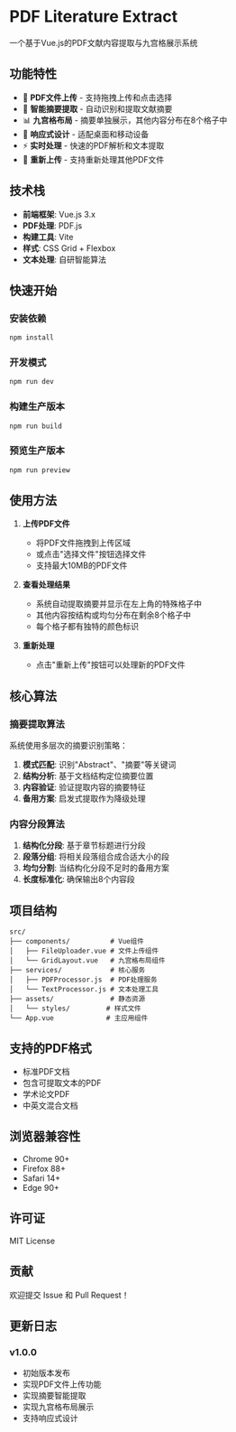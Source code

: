 # PDF Literature Extract

一个基于Vue.js的PDF文献内容提取与九宫格展示系统

## 功能特性

- 📄 **PDF文件上传** - 支持拖拽上传和点击选择
- 🎯 **智能摘要提取** - 自动识别和提取文献摘要
- 📊 **九宫格布局** - 摘要单独展示，其他内容分布在8个格子中
- 🎨 **响应式设计** - 适配桌面和移动设备
- ⚡ **实时处理** - 快速的PDF解析和文本提取
- 🔄 **重新上传** - 支持重新处理其他PDF文件

## 技术栈

- **前端框架**: Vue.js 3.x
- **PDF处理**: PDF.js
- **构建工具**: Vite
- **样式**: CSS Grid + Flexbox
- **文本处理**: 自研智能算法

## 快速开始

### 安装依赖
```bash
npm install
```

### 开发模式
```bash
npm run dev
```

### 构建生产版本
```bash
npm run build
```

### 预览生产版本
```bash
npm run preview
```

## 使用方法

1. **上传PDF文件**
   - 将PDF文件拖拽到上传区域
   - 或点击"选择文件"按钮选择文件
   - 支持最大10MB的PDF文件

2. **查看处理结果**
   - 系统自动提取摘要并显示在左上角的特殊格子中
   - 其他内容按结构或均匀分布在剩余8个格子中
   - 每个格子都有独特的颜色标识

3. **重新处理**
   - 点击"重新上传"按钮可以处理新的PDF文件

## 核心算法

### 摘要提取算法

系统使用多层次的摘要识别策略：

1. **模式匹配**: 识别"Abstract"、"摘要"等关键词
2. **结构分析**: 基于文档结构定位摘要位置
3. **内容验证**: 验证提取内容的摘要特征
4. **备用方案**: 启发式提取作为降级处理

### 内容分段算法

1. **结构化分段**: 基于章节标题进行分段
2. **段落分组**: 将相关段落组合成合适大小的段
3. **均匀分割**: 当结构化分段不足时的备用方案
4. **长度标准化**: 确保输出8个内容段

## 项目结构

```
src/
├── components/          # Vue组件
│   ├── FileUploader.vue # 文件上传组件
│   └── GridLayout.vue   # 九宫格布局组件
├── services/            # 核心服务
│   ├── PDFProcessor.js  # PDF处理服务
│   └── TextProcessor.js # 文本处理工具
├── assets/              # 静态资源
│   └── styles/         # 样式文件
└── App.vue             # 主应用组件
```

## 支持的PDF格式

- 标准PDF文档
- 包含可提取文本的PDF
- 学术论文PDF
- 中英文混合文档

## 浏览器兼容性

- Chrome 90+
- Firefox 88+
- Safari 14+
- Edge 90+

## 许可证

MIT License

## 贡献

欢迎提交 Issue 和 Pull Request！

## 更新日志

### v1.0.0
- 初始版本发布
- 实现PDF文件上传功能
- 实现摘要智能提取
- 实现九宫格布局展示
- 支持响应式设计
